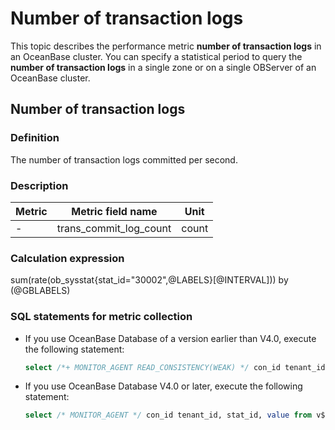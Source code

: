 # Number of transaction logs

This topic describes the performance metric **number of transaction logs** in an OceanBase cluster. You can specify a statistical period to query the **number of transaction logs** in a single zone or on a single OBServer of an OceanBase cluster.

## Number of transaction logs

### Definition

The number of transaction logs committed per second.

### Description

| **Metric** | **Metric field name**  | **Unit** |
|------------|------------------------|----------|
| -          | trans_commit_log_count | count    |

### Calculation expression

sum(rate(ob_sysstat{stat_id="30002",@LABELS}[@INTERVAL])) by (@GBLABELS)

### SQL statements for metric collection

* If you use OceanBase Database of a version earlier than V4.0, execute the following statement:

  ```sql
  select /*+ MONITOR_AGENT READ_CONSISTENCY(WEAK) */ con_id tenant_id, stat_id, value from v$sysstat where stat_id IN (30002) and (con_id > 1000 or con_id = 1) and class < 1000
  ```

* If you use OceanBase Database V4.0 or later, execute the following statement:

  ```sql
  select /* MONITOR_AGENT */ con_id tenant_id, stat_id, value from v$sysstat where stat_id IN (30002) and (con_id > 1000 or con_id = 1) and class < 1000
  ```
